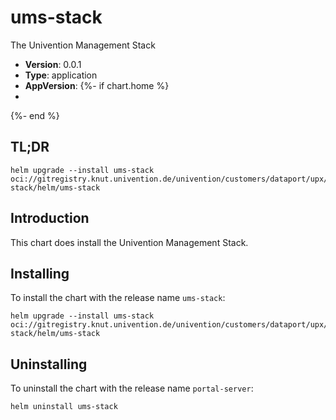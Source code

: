 # ums-stack

The Univention Management Stack

- **Version**: 0.0.1
- **Type**: application
- **AppVersion**:
{%- if chart.home %}
-
{%- end %}

## TL;DR

```console
helm upgrade --install ums-stack oci://gitregistry.knut.univention.de/univention/customers/dataport/upx/ums-stack/helm/ums-stack
```

## Introduction

This chart does install the Univention Management Stack.

## Installing

To install the chart with the release name `ums-stack`:

```console
helm upgrade --install ums-stack oci://gitregistry.knut.univention.de/univention/customers/dataport/upx/ums-stack/helm/ums-stack
```

## Uninstalling

To uninstall the chart with the release name `portal-server`:

```console
helm uninstall ums-stack
```

